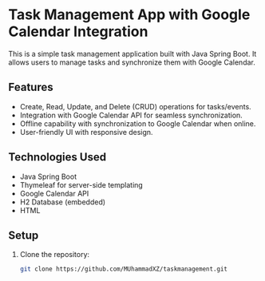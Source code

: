 # Task Management App with Google Calendar Integration

This is a simple task management application built with Java Spring Boot. It allows users to manage tasks and synchronize them with Google Calendar.

## Features

- Create, Read, Update, and Delete (CRUD) operations for tasks/events.
- Integration with Google Calendar API for seamless synchronization.
- Offline capability with synchronization to Google Calendar when online.
- User-friendly UI with responsive design.

## Technologies Used

- Java Spring Boot
- Thymeleaf for server-side templating
- Google Calendar API
- H2 Database (embedded)
- HTML

## Setup

1. Clone the repository:

   ```bash
   git clone https://github.com/MUhammadXZ/taskmanagement.git

